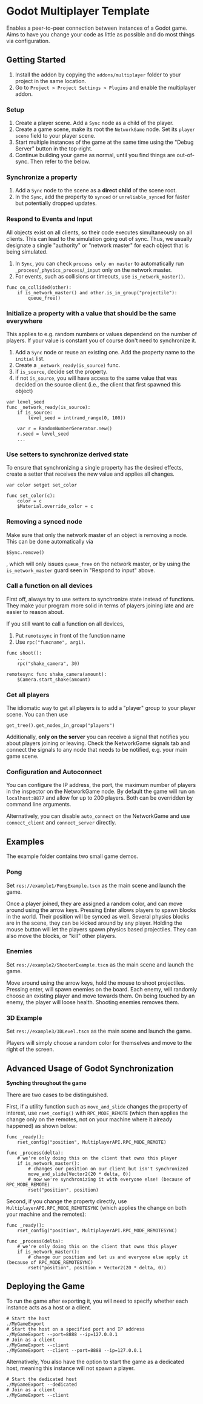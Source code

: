 # Godot Multiplayer Template

Enables a peer-to-peer connection between instances of a Godot game.
Aims to have you change your code as little as possible and do most things via configuration.

## Getting Started

1. Install the addon by copying the `addons/multiplayer` folder to your project in the same location.
2. Go to `Project > Project Settings > Plugins` and enable the multiplayer addon.

### Setup
1. Create a player scene. Add a `Sync` node as a child of the player.
2. Create a game scene, make its root the `NetworkGame` node. Set its `player scene` field to your player scene.
3. Start multiple instances of the game at the same time using the "Debug Server" button in the top-right.
4. Continue building your game as normal, until you find things are out-of-sync. Then refer to the below.

### Synchronize a property
1. Add a `Sync` node to the scene as a **direct child** of the scene root.
2. In the `Sync`, add the property to `synced` or `unreliable_synced` for faster but potentially dropped updates.

### Respond to Events and Input
All objects exist on all clients, so their code executes simultaneously on all clients.
This can lead to the simulation going out of sync.
Thus, we usually designate a single "authority" or "network master" for each object that is being simulated.

1. In `Sync`, you can check `process only on master` to automatically run `_process`/`_physics_process`/`_input` only on the network master.
2. For events, such as collisions or timeouts, use `is_network_master()`.

```gdscript
func on_collided(other):
	if is_network_master() and other.is_in_group("projectile"):
		queue_free()
```

### Initialize a property with a value that should be the same everywhere
This applies to e.g. random numbers or values dependend on the number of players. If your value is constant you of course don't need to synchronize it.

1. Add a `Sync` node or reuse an existing one. Add the property name to the `initial` list.
2. Create a `_network_ready(is_source)` func.
3. if `is_source`, decide set the property.
4. if not `is_source`, you will have access to the same value that was decided on the source client (i.e., the client that first spawned this object)

```gdscript
var level_seed
func _network_ready(is_source):
	if is_source:
		level_seed = int(rand_range(0, 100))

	var r = RandomNumberGenerator.new()
	r.seed = level_seed
	...
```

### Use setters to synchronize derived state
To ensure that synchronizing a single property has the desired effects, create a setter that receives the new value and applies all changes.

```gdscript
var color setget set_color

func set_color(c):
	color = c
	$Material.override_color = c
```

### Removing a synced node

Make sure that only the network master of an object is removing a node. This can be done automatically via
```gdscript
$Sync.remove()
```
, which will only issues `queue_free` on the network master, or by using the `is_network_master` guard seen in "Respond to input" above.

### Call a function on all devices

First off, always try to use setters to synchronize state instead of functions. They make your program more solid in terms of players joining late and are easier to reason about.

If you still want to call a function on all devices, 
1. Put `remotesync` in front of the function name
2. Use `rpc("funcname", arg1)`.

```gdscript
func shoot():
	...
	rpc("shake_camera", 30)

remotesync func shake_camera(amount):
	$Camera.start_shake(amount)
```

### Get all players

The idiomatic way to get all players is to add a "player" group to your player scene.
You can then use
```gdscript
get_tree().get_nodes_in_group("players")
```

Additionally, **only on the server** you can receive a signal that notifies you about players joining or leaving.
Check the NetworkGame signals tab and connect the signals to any node that needs to be notified, e.g. your main game scene.

### Configuration and Autoconnect
You can configure the IP address, the port, the maximum number of players in the inspector on the NetworkGame node. By default the game will run on `localhost:8877` and allow for up to 200 players. Both can be overridden by command line arguments.

Alternatively, you can disable `auto_connect` on the NetworkGame and use `connect_client` and `connect_server` directly.

## Examples

The example folder contains two small game demos.

### Pong

Set `res://example1/PongExample.tscn` as the main scene and launch the game.

Once a player joined, they are assigned a random color, and can move around using the arrow keys. Pressing Enter allows players to spawn blocks in the world. Their position will be synced as well. Several physics blocks are in the scene, they can be kicked around by any player. Holding the mouse button will let the players spawn physics based projectiles. They can also move the blocks, or "kill" other players.

### Enemies

Set `res://example2/ShooterExample.tscn` as the main scene and launch the game.

Move around using the arrow keys, hold the mouse to shoot projectiles. Pressing enter, will spawn enemies on the board. Each enemy, will randomly choose an existing player and move towards them. On being touched by an enemy, the player will loose health. Shooting enemies removes them.

### 3D Example

Set `res://example3/3DLevel.tscn` as the main scene and launch the game.

Players will simply choose a random color for themselves and move to the right of the screen.




## Advanced Usage of Godot Synchronization

**Synching throughout the game**

There are two cases to be distinguished.

First, if a utility function such as `move_and_slide` changes the property of interest, use `rset_config()` with `RPC_MODE_REMOTE` (which then applies the change only on the remotes, not on your machine where it already happened) as shown below:
```gdscript
func _ready():
	rset_config("position", MultiplayerAPI.RPC_MODE_REMOTE)

func _process(delta):
	# we're only doing this on the client that owns this player
	if is_network_master():
		# changes our position on our client but isn't synchronized
		move_and_slide(Vector2(20 * delta, 0))
		# now we're synchronizing it with everyone else! (because of RPC_MODE_REMOTE)
		rset("position", position)
```

Second, if you change the property directly, use `MultiplayerAPI.RPC_MODE_REMOTESYNC` (which applies the change on both your machine and the remotes):
```gdscript
func _ready():
	rset_config("position", MultiplayerAPI.RPC_MODE_REMOTESYNC)

func _process(delta):
	# we're only doing this on the client that owns this player
	if is_network_master():
		# change our position and let us and everyone else apply it (because of RPC_MODE_REMOTESYNC)
		rset("position", position + Vector2(20 * delta, 0))
```

## Deploying the Game

To run the game after exporting it, you will need to specify whether each instance acts as a host or a client. 

```
# Start the host
./MyGameExport
# Start the host on a specified port and IP address
./MyGameExport --port=8888 --ip=127.0.0.1
# Join as a client
./MyGameExport --client
./MyGameExport --client --port=8888 --ip=127.0.0.1
```
Alternatively, You also have the option to start the game as a dedicated host, meaning this instance will not spawn a player.
```
# Start the dedicated host
./MyGameExport --dedicated
# Join as a client
./MyGameExport --client
```
